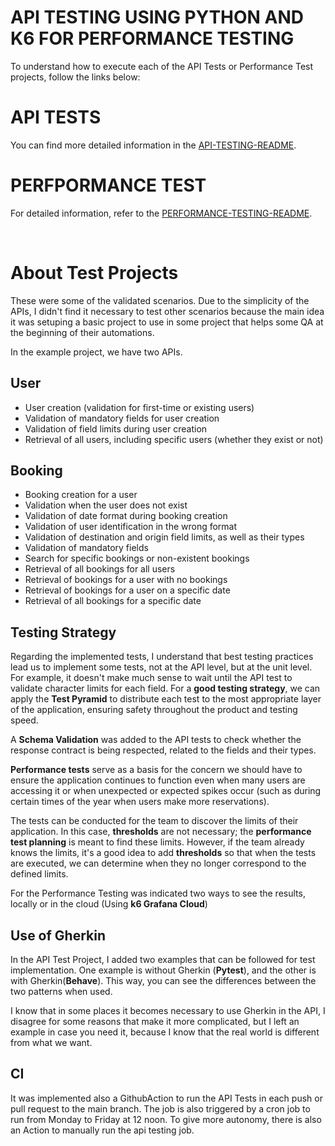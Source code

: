# API TESTING USING PYTHON AND K6 FOR PERFORMANCE TESTING

To understand how to execute each of the API Tests or Performance Test projects, follow the links below:

# API TESTS

You can find more detailed information in the [API-TESTING-README](/api-testing/README.md).

# PERFPORMANCE TEST

For detailed information, refer to the [PERFORMANCE-TESTING-README](/performance-testing/README.md).

<br>

# About Test Projects

These were some of the validated scenarios. Due to the simplicity of the APIs, I didn't find it necessary to test other scenarios because the main idea it was setuping a basic project to use in some project that helps some QA at the beginning of their automations.

In the example project, we have two APIs.

## User

- User creation (validation for first-time or existing users)
- Validation of mandatory fields for user creation
- Validation of field limits during user creation
- Retrieval of all users, including specific users (whether they exist or not)

## Booking

- Booking creation for a user
- Validation when the user does not exist
- Validation of date format during booking creation
- Validation of user identification in the wrong format
- Validation of destination and origin field limits, as well as their types
- Validation of mandatory fields
- Search for specific bookings or non-existent bookings
- Retrieval of all bookings for all users
- Retrieval of bookings for a user with no bookings
- Retrieval of bookings for a user on a specific date
- Retrieval of all bookings for a specific date

## Testing Strategy

Regarding the implemented tests, I understand that best testing practices lead us to implement some tests, not at the API level, but at the unit level. For example, it doesn't make much sense to wait until the API test to validate character limits for each field. For a **good testing strategy**, we can apply the **Test Pyramid** to distribute each test to the most appropriate layer of the application, ensuring safety throughout the product and testing speed.

A **Schema Validation** was added to the API tests to check whether the response contract is being respected, related to the fields and their types.

**Performance tests** serve as a basis for the concern we should have to ensure the application continues to function even when many users are accessing it or when unexpected or expected spikes occur (such as during certain times of the year when users make more reservations).

The tests can be conducted for the team to discover the limits of their application. In this case, **thresholds** are not necessary; the **performance test planning** is meant to find these limits. However, if the team already knows the limits, it's a good idea to add **thresholds** so that when the tests are executed, we can determine when they no longer correspond to the defined limits.

For the Performance Testing was indicated two ways to see the results, locally or in the cloud (Using **k6 Grafana Cloud**)

## Use of Gherkin

In the API Test Project, I added two examples that can be followed for test implementation. One example is without Gherkin (**Pytest**), and the other is with Gherkin(**Behave**). This way, you can see the differences between the two patterns when used.

I know that in some places it becomes necessary to use Gherkin in the API, I disagree for some reasons that make it more complicated, but I left an example in case you need it, because I know that the real world is different from what we want.

## CI

It was implemented also a GithubAction to run the API Tests in each push or pull request to the main branch.
The job is also triggered by a cron job to run from Monday to Friday at 12 noon.
To give more autonomy, there is also an Action to manually run the api testing job.

